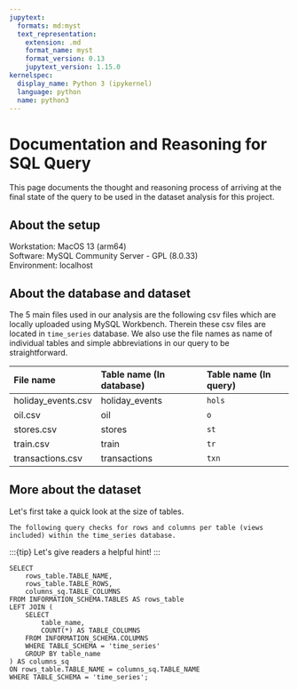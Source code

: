 ```yaml
---
jupytext:
  formats: md:myst
  text_representation:
    extension: .md
    format_name: myst
    format_version: 0.13
    jupytext_version: 1.15.0
kernelspec:
  display_name: Python 3 (ipykernel)
  language: python
  name: python3
---
```


# Documentation and Reasoning for SQL Query

This page documents the thought and reasoning process of arriving at the final state of the query to be used in the dataset analysis for this project.

## About the setup

Workstation: MacOS 13 (arm64)<br>
Software: MySQL Community Server - GPL (8.0.33)<br>
Environment: localhost

## About the database and dataset

The 5 main files used in our analysis are the following csv files which are locally uploaded using MySQL Workbench. Therein these csv files are located in `time_series` database. We also use the file names as name of individual tables and simple abbreviations in our query to be straightforward.


| File name | Table name (In database) | Table name (In query)
| :--- | :--- | :---
| holiday_events.csv | holiday_events | `hols`
| oil.csv | oil | `o`
| stores.csv | stores | `st`
| train.csv | train | `tr`
| transactions.csv | transactions | `txn`

## More about the dataset

Let's first take a quick look at the size of tables.

```{admonition} Query explanation
The following query checks for rows and columns per table (views included) within the time_series database.
```

:::{tip}
Let's give readers a helpful hint!
:::


```{code-cell}
SELECT
    rows_table.TABLE_NAME,
    rows_table.TABLE_ROWS,
    columns_sq.TABLE_COLUMNS
FROM INFORMATION_SCHEMA.TABLES AS rows_table
LEFT JOIN (
    SELECT
        table_name,
        COUNT(*) AS TABLE_COLUMNS
    FROM INFORMATION_SCHEMA.COLUMNS
    WHERE TABLE_SCHEMA = 'time_series'
    GROUP BY table_name
) AS columns_sq
ON rows_table.TABLE_NAME = columns_sq.TABLE_NAME
WHERE TABLE_SCHEMA = 'time_series';
```
